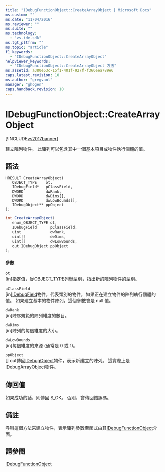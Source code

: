 ```yaml
---
title: "IDebugFunctionObject::CreateArrayObject | Microsoft Docs"
ms.custom: ""
ms.date: "11/04/2016"
ms.reviewer: ""
ms.suite: ""
ms.technology: 
  - "vs-ide-sdk"
ms.tgt_pltfrm: ""
ms.topic: "article"
f1_keywords: 
  - "IDebugFunctionObject::CreateArrayObject"
helpviewer_keywords: 
  - "IDebugFunctionObject::CreateArrayObject 方法"
ms.assetid: a380e53c-15f1-401f-927f-f366eea789e6
caps.latest.revision: 10
ms.author: "gregvanl"
manager: "ghogen"
caps.handback.revision: 10
---
```

# IDebugFunctionObject::CreateArrayObject
[!INCLUDE[vs2017banner](../../../code-quality/includes/vs2017banner.md)]

建立陣列物件。  此陣列可以包含其中一個基本項目或物件執行個體的值。  
  
## 語法  
  
```cpp#  
HRESULT CreateArrayObject(   
   OBJECT_TYPE    ot,  
   IDebugField*   pClassField,  
   DWORD          dwRank,  
   DWORD          dwDims[],  
   DWORD          dwLowBounds[],  
   IDebugObject** ppObject  
);  
```  
  
```c#  
int CreateArrayObject(  
   enum_OBJECT_TYPE ot,   
   IDebugField      pClassField,   
   uint             dwRank,   
   uint[]           dwDims,   
   uint[]           dwLowBounds,   
   out IDebugObject ppObject  
);  
```  
  
#### 參數  
 `ot`  
 \[in\]指定值，從[OBJECT\_TYPE](../../../extensibility/debugger/reference/object-type.md)列舉型別，指出新的陣列物件的型別。  
  
 `pClassField`  
 \[in\][IDebugField](../../../extensibility/debugger/reference/idebugfield.md)物件，代表類別的物件，如果正在建立物件的陣列執行個體的值。  如果建立基本的物件陣列，這個參數會是 null 值。  
  
 `dwRank`  
 \[in\]陣序規範的陣列維度的數目。  
  
 `dwDims`  
 \[in\]陣列的每個維度的大小。  
  
 `dwLowBounds`  
 \[in\]每個維度的來源 \(通常是 0 或 1\)。  
  
 `ppObject`  
 \[\] out傳回[IDebugObject](../../../extensibility/debugger/reference/idebugobject.md)物件，表示新建立的陣列。  這實際上是[IDebugArrayObject](../../../extensibility/debugger/reference/idebugarrayobject.md)物件。  
  
## 傳回值  
 如果成功的話，則傳回 S\_OK。 否則，會傳回錯誤碼。  
  
## 備註  
 呼叫這個方法來建立物件，表示陣列參數至函式由其[IDebugFunctionObject](../../../extensibility/debugger/reference/idebugfunctionobject.md)介面。  
  
## 請參閱  
 [IDebugFunctionObject](../../../extensibility/debugger/reference/idebugfunctionobject.md)